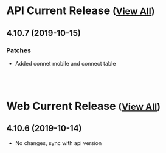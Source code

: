 
# API Current Release <small>([View All](/API.md))</small>
## 4.10.7 (2019-10-15)
### Patches 

- Added connet mobile and connect table

<br><br>
# Web Current Release <small>([View All](/Web.md))</small>
## 4.10.6 (2019-10-14)
- No changes, sync with api version

  